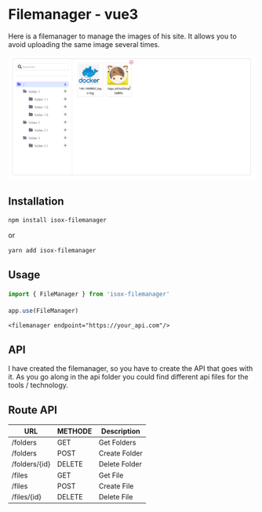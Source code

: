 # Filemanager - vue3

Here is a filemanager to manage the images of his site. It allows you to avoid uploading the same image several times.

[![Filemanger](filemanager.png)](https://github.com/TheoMeunier/vue-filemanager/blob/master/filemanager.png)

## Installation

```bash
npm install isox-filemanager
```

or

```bash
yarn add isox-filemanager
```

## Usage

```js
import { FileManager } from 'isox-filemanager'

app.use(FileManager)
```

```vue
<filemanager endpoint="https://your_api.com"/>
```


## API

I have created the filemanager, so you have to create the API that goes with it. As you go along in the api folder you
could find different api files for the tools / technology.

## Route API

| URL           | METHODE | Description   |
|---------------|---------|---------------|
| /folders      | GET     | Get Folders   |
| /folders      | POST    | Create Folder |
| /folders/{id} | DELETE  | Delete Folder |
| /files        | GET     | Get File      |
| /files        | POST    | Create File   |
| /files/{id}   | DELETE  | Delete File   |